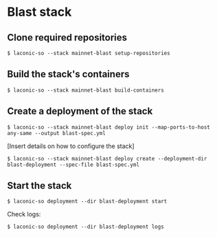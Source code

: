 # Blast stack

## Clone required repositories
```
$ laconic-so --stack mainnet-blast setup-repositories
```
## Build the stack's containers
```
$ laconic-so --stack mainnet-blast build-containers
```
## Create a deployment of the stack
```
$ laconic-so --stack mainnet-blast deploy init --map-ports-to-host any-same --output blast-spec.yml
```
[Insert details on how to configure the stack]
```
$ laconic-so --stack mainnet-blast deploy create --deployment-dir blast-deployment --spec-file blast-spec.yml
```
## Start the stack
```
$ laconic-so deployment --dir blast-deployment start
```
Check logs:
```
$ laconic-so deployment --dir blast-deployment logs
```
